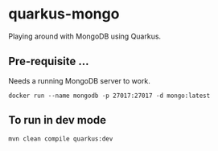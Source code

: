 # quarkus-mongo
Playing around with MongoDB using Quarkus.

## Pre-requisite ...
Needs a running MongoDB server to work.
```
docker run --name mongodb -p 27017:27017 -d mongo:latest
```

## To run in dev mode
```
mvn clean compile quarkus:dev
```

